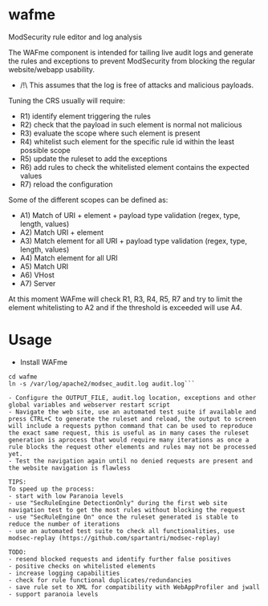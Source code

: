 # wafme
ModSecurity rule editor and log analysis

The WAFme component is intended for tailing live audit logs and generate the rules and exceptions to prevent ModSecurity from blocking the regular website/webapp usability.

- /!\ This assumes that the log is free of attacks and malicious payloads.

Tuning the CRS usually will require:
- R1) identify element triggering the rules
- R2) check that the payload in such element is normal not malicious
- R3) evaluate the scope where such element is present
- R4) whitelist such element for the specific rule id within the least possible scope
- R5) update the ruleset to add the exceptions 
- R6) add rules to check the whitelisted element contains the expected values
- R7) reload the configuration

Some of the different scopes can be defined as:
- A1) Match of URI + element + payload type validation (regex, type, length, values)
- A2) Match URI + element
- A3) Match element for all URI + payload type validation (regex, type, length, values)
- A4) Match element for all URI
- A5) Match URI
- A6) VHost
- A7) Server

At this moment WAFme will check R1, R3, R4, R5, R7 and try to limit the element whitelisting to A2 and if the threshold is exceeded will use A4.

# Usage
- Install WAFme
```git clone https://github.com/spartantri/wafme.git
cd wafme
ln -s /var/log/apache2/modsec_audit.log audit.log```

- Configure the OUTPUT_FILE, audit.log location, exceptions and other global variables and webserver restart script
- Navigate the web site, use an automated test suite if available and press CTRL+C to generate the ruleset and reload, the output to screen will include a requests python command that can be used to reproduce the exact same request, this is useful as in many cases the ruleset generation is aprocess that would require many iterations as once a rule blocks the request other elements and rules may not be processed yet.
- Test the navigation again until no denied requests are present and the website navigation is flawless

TIPS:
To speed up the process:
- start with low Paranoia levels
- use "SecRuleEngine DetectionOnly" during the first web site navigation test to get the most rules without blocking the request
- use "SecRuleEngine On" once the ruleset generated is stable to reduce the number of iterations
- use an automated test suite to check all functionalities, use modsec-replay (https://github.com/spartantri/modsec-replay)

TODO:
- resend blocked requests and identify further false positives
- positive checks on whitelisted elements
- increase logging capabilities
- check for rule functional duplicates/redundancies
- save rule set to XML for compatibility with WebAppProfiler and jwall
- support paranoia levels

